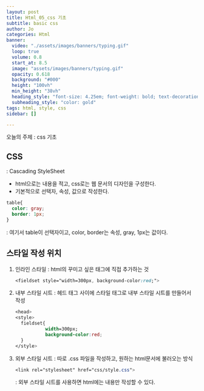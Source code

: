 ```yaml
---
layout: post
title: Html_05_css 기초
subtitle: basic css
author: Jo
categories: Html
banner:
  video: "./assets/images/banners/typing.gif"
  loop: true
  volume: 0.8
  start_at: 8.5
  image: "assets/images/banners/typing.gif"
  opacity: 0.618
  background: "#000"
  height: "100vh"
  min_height: "38vh"
  heading_style: "font-size: 4.25em; font-weight: bold; text-decoration: underline"
  subheading_style: "color: gold"
tags: html, style, css
sidebar: []

---
```


오늘의 주제 : css 기초

## CSS
: Cascading StyleSheet
- html으로는 내용을 적고, css로는 웹 문서의 디자인을 구성한다.
- 기본적으로 선택자, 속성, 값으로 작성한다.
```css
table{
  color: gray;
  border: 1px;
}
```
: 여기서 table이 선택자이고, color, border는 속성, gray, 1px는 값이다.

## 스타일 작성 위치
1. 인라인 스타일
   : html의 꾸미고 싶은 태그에 직접 추가하는 것
   ```css
   <fieldset style="width=300px, background-color:red;">
   ```
2. 내부 스타일 시트
   : 헤드 태그 사이에 스타일 태그로 내부 스타일 시트를 만들어서 작성
   ```css
   <head>
   <style>
     fieldset{
              width=300px;
              background-color:red;
     }
   </style>   
   ```
3. 외부 스타일 시트
   : 따로 .css 파일을 작성하고, 원하는 html문서에 불러오는 방식
   ```css
   <link rel="stylesheet" href="css/style.css">
   ```
   : 외부 스타일 시트를 사용하면 html에는 내용만 작성할 수 있다.


















